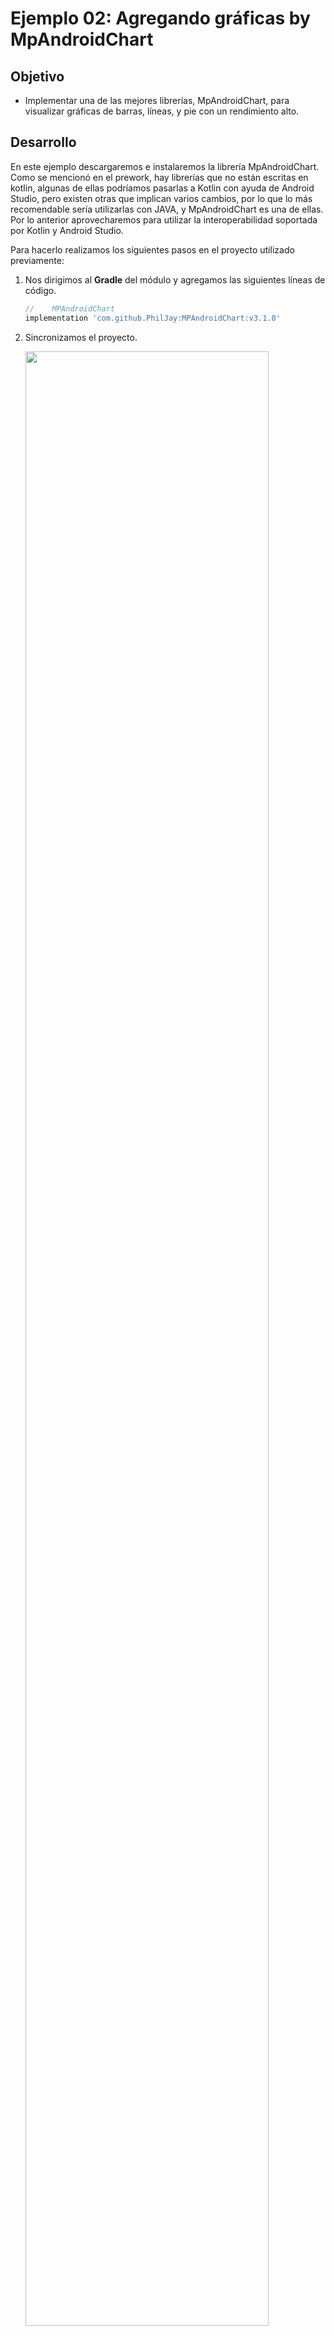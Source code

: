 # Ejemplo 02: Agregando gráficas by MpAndroidChart

## Objetivo

* Implementar una de las mejores librerías, MpAndroidChart, para visualizar gráficas de barras, líneas, y pie con un rendimiento alto.

## Desarrollo

En este ejemplo descargaremos e instalaremos la librería MpAndroidChart. Como se mencionó en el prework, hay librerías que no están escritas en kotlin, algunas de ellas podríamos pasarlas a Kotlin con ayuda de Android Studio, pero existen otras que implican varios cambios, por lo que lo más recomendable sería utilizarlas con JAVA, y MpAndroidChart es una de ellas. Por lo anterior aprovecharemos para utilizar la interoperabilidad soportada por Kotlin y Android Studio.

Para hacerlo realizamos los siguientes pasos en el proyecto utilizado previamente:

1. Nos dirigimos al **Gradle** del módulo y agregamos las siguientes líneas de código.

    ```gradle
    //    MPAndroidChart
    implementation 'com.github.PhilJay:MPAndroidChart:v3.1.0'
    ```

2. Sincronizamos el proyecto.

    <img src="assets/01.png" width="90%"/> 

3. Creamos el **package items**, donde agregaremos los ítems que pintarán las gráficas.

4. La primera clase es abstracta y tiene por nombre **ChartItem**, y tiene la tarea de agregar los métodos que implementarán los items, así como el tipo que tendrán. Para ello agregamos el siguiente código.

    ```kotlin
    public abstract class ChartItem {

        static final int TYPE_BARCHART = 0;
        static final int TYPE_LINE_CHART = 1;
        static final int TYPE_PIE_CHART = 2;

        ChartData<?> mChartData;

        ChartItem(ChartData<?> cd) {
            this.mChartData = cd;
        }

        public abstract int getItemType();

        public abstract View getView(int position, View convertView, Context c);
    }
    ```

5. La segunda clase tiene por nombre **BarChartItem**, y se añade con el siguiente código. 

    > Nota: fue agregada una condicional dentro del constructor para obtener el color, según el tema del dispositivo “**Dark / Day**”.

    ```kotlin
    public class BarChartItem extends ChartItem {

        private final Typeface mTf;
        private final int resTextColor;

        public BarChartItem(ChartData<?> cd, Context c) {
            super(cd);

            mTf = Typeface.createFromAsset(c.getAssets(), "OpenSans-Regular.ttf");

            resTextColor = Build.VERSION.SDK_INT >= Build.VERSION_CODES.M ?
                    c.getResources().getColor(R.color.text_color, c.getTheme())
                    : c.getResources().getColor(R.color.text_color);
        }

        @Override
        public int getItemType() {
            return TYPE_BARCHART;
        }

        @SuppressLint("InflateParams")
        @Override
        public View getView(int position, View convertView, Context c) {

            ViewHolder holder;

            if (convertView == null) {

                holder = new ViewHolder();

                convertView = LayoutInflater.from(c).inflate(
                        R.layout.list_item_barchart, null);
                holder.chart = convertView.findViewById(R.id.chart);

                convertView.setTag(holder);

            } else {
                holder = (ViewHolder) convertView.getTag();
            }

            holder.chart.getDescription().setEnabled(false);
            holder.chart.setDrawGridBackground(false);
            holder.chart.setDrawBarShadow(false);

            XAxis xAxis = holder.chart.getXAxis();
            xAxis.setPosition(XAxisPosition.BOTTOM);
            xAxis.setTypeface(mTf);
            xAxis.setTextColor(resTextColor);
            xAxis.setDrawGridLines(false);
            xAxis.setDrawAxisLine(true);

            YAxis leftAxis = holder.chart.getAxisLeft();
            leftAxis.setTypeface(mTf);
            leftAxis.setLabelCount(5, false);
            leftAxis.setTextColor(resTextColor);
            leftAxis.setSpaceTop(20f);
            leftAxis.setAxisMinimum(0f);

            YAxis rightAxis = holder.chart.getAxisRight();
            rightAxis.setTypeface(mTf);
            rightAxis.setTextColor(resTextColor);
            rightAxis.setLabelCount(5, false);
            rightAxis.setSpaceTop(20f);
            rightAxis.setAxisMinimum(0f);

            mChartData.setValueTypeface(mTf);

            Legend l = holder.chart.getLegend();
            l.setTextColor(resTextColor);

            holder.chart.setData((BarData) mChartData);
            holder.chart.setFitBars(true);

            holder.chart.animateY(700);

            return convertView;
        }

        private static class ViewHolder {
            BarChart chart;
        }
    }
    ```

6. La tercera clase tiene el nombre de **LineChartItem**, y esta se encarga de mostrar los datos de la gráfica de líneas. Agregamos el siguiente código para establecerla.

    ```kotlin
    public class LineChartItem extends ChartItem {

        private final Typeface mTf;
        private final int resTextColor;

        public LineChartItem(ChartData<?> cd, Context c) {
            super(cd);

            mTf = Typeface.createFromAsset(c.getAssets(), "OpenSans-Regular.ttf");

            resTextColor = Build.VERSION.SDK_INT >= Build.VERSION_CODES.M ?
                    c.getResources().getColor(R.color.text_color, c.getTheme())
                    : c.getResources().getColor(R.color.text_color);
        }

        @Override
        public int getItemType() {
            return TYPE_LINE_CHART;
        }

        @SuppressLint("InflateParams")
        @Override
        public View getView(int position, View convertView, Context c) {

            ViewHolder holder;

            if (convertView == null) {

                holder = new ViewHolder();

                convertView = LayoutInflater.from(c).inflate(
                        R.layout.list_item_linechart, null);
                holder.chart = convertView.findViewById(R.id.chart);

                convertView.setTag(holder);

            } else {
                holder = (ViewHolder) convertView.getTag();
            }

            holder.chart.getDescription().setEnabled(false);
            holder.chart.setDrawGridBackground(false);

            XAxis xAxis = holder.chart.getXAxis();
            xAxis.setPosition(XAxisPosition.BOTTOM);
            xAxis.setTypeface(mTf);
            xAxis.setTextColor(resTextColor);
            xAxis.setDrawGridLines(false);
            xAxis.setDrawAxisLine(true);

            YAxis leftAxis = holder.chart.getAxisLeft();
            leftAxis.setTypeface(mTf);
            leftAxis.setTextColor(resTextColor);
            leftAxis.setLabelCount(5, false);
            leftAxis.setAxisMinimum(0f);

            YAxis rightAxis = holder.chart.getAxisRight();
            rightAxis.setTypeface(mTf);
            rightAxis.setTextColor(resTextColor);
            rightAxis.setLabelCount(5, false);
            rightAxis.setDrawGridLines(false);
            rightAxis.setAxisMinimum(0f);

            Legend l = holder.chart.getLegend();
            l.setTextColor(resTextColor);

            holder.chart.setData((LineData) mChartData);

            holder.chart.animateX(750);

            return convertView;
        }

        private static class ViewHolder {
            LineChart chart;
        }
    }
    ```

7. Por último, la cuarta clase se añade con el nombre de **PieChartItem**, para mostrar los valores del pie, y se suma lo siguiente.

    ```kotlin
    public class PieChartItem extends ChartItem {

        private final Typeface mTf;
        private final SpannableString mCenterText;
        private final int resTextColor;

        public PieChartItem(ChartData<?> cd, Context c) {
            super(cd);

            mTf = Typeface.createFromAsset(c.getAssets(), "OpenSans-Regular.ttf");
            mCenterText = generateCenterText();

            resTextColor = Build.VERSION.SDK_INT >= Build.VERSION_CODES.M ?
                    c.getResources().getColor(R.color.text_color, c.getTheme())
                    : c.getResources().getColor(R.color.text_color);
        }

        @Override
        public int getItemType() {
            return TYPE_PIE_CHART;
        }

        @SuppressLint("InflateParams")
        @Override
        public View getView(int position, View convertView, Context c) {

            ViewHolder holder;

            if (convertView == null) {

                holder = new ViewHolder();

                convertView = LayoutInflater.from(c).inflate(
                        R.layout.list_item_piechart, null);
                holder.chart = convertView.findViewById(R.id.chart);

                convertView.setTag(holder);

            } else {
                holder = (ViewHolder) convertView.getTag();
            }

            holder.chart.getDescription().setEnabled(false);
            holder.chart.setHoleRadius(52f);
            holder.chart.setTransparentCircleRadius(57f);
            holder.chart.setCenterText(mCenterText);
            holder.chart.setHoleColor(resTextColor);
            holder.chart.setCenterTextTypeface(mTf);
            holder.chart.setCenterTextSize(9f);
            holder.chart.setUsePercentValues(true);
            holder.chart.setExtraOffsets(5, 10, 50, 10);

            mChartData.setValueFormatter(new PercentFormatter());
            mChartData.setValueTypeface(mTf);
            mChartData.setValueTextSize(11f);
            mChartData.setValueTextColor(resTextColor);

            holder.chart.setData((PieData) mChartData);

            Legend l = holder.chart.getLegend();
            l.setVerticalAlignment(Legend.LegendVerticalAlignment.TOP);
            l.setHorizontalAlignment(Legend.LegendHorizontalAlignment.RIGHT);
            l.setOrientation(Legend.LegendOrientation.VERTICAL);
            l.setTextColor(resTextColor);
            l.setDrawInside(false);
            l.setYEntrySpace(0f);
            l.setYOffset(0f);

            holder.chart.animateY(900);

            return convertView;
        }

        private SpannableString generateCenterText() {
            SpannableString s = new SpannableString("MPAndroidChart\nBedu\nAdvanced");
            s.setSpan(new RelativeSizeSpan(1.6f), 0, 14, 0);
            s.setSpan(new ForegroundColorSpan(ColorTemplate.VORDIPLOM_COLORS[0]), 0, 14, 0);
            s.setSpan(new RelativeSizeSpan(1.0f), 14, 20, 0);
            s.setSpan(new ForegroundColorSpan(Color.GRAY), 14, 20, 0);
            s.setSpan(new RelativeSizeSpan(1.4f), 20, s.length(), 0);
            s.setSpan(new ForegroundColorSpan(ColorTemplate.getHoloBlue()), 20, s.length(), 0);
            return s;
        }

        private static class ViewHolder {
            PieChart chart;
        }
    }
    ```

8. Descarga la fuente de la [siguiente dirección](./OpenSans-Regular.ttf) y agrégala en la carpeta de **assets**.

    <img src="assets/03.png" width="80%"/> 

9. Una vez creado el código de los **ítems**, agregamos la interfaz de los mismos mediante el siguiente código.

    9.1  xml list_item_barchart


    ```xml
    <?xml version="1.0" encoding="utf-8"?>
    <LinearLayout xmlns:android="http://schemas.android.com/apk/res/android"
        android:layout_width="match_parent"
        android:layout_height="wrap_content"
        android:orientation="vertical" >

        <com.github.mikephil.charting.charts.BarChart
            android:id="@+id/chart"
            android:layout_width="match_parent"
            android:layout_height="200dp" />

    </LinearLayout>
    ```

    9.2 xml list_item_linechart

    ```xml
    <?xml version="1.0" encoding="utf-8"?>
    <LinearLayout xmlns:android="http://schemas.android.com/apk/res/android"
        android:layout_width="match_parent"
        android:layout_height="wrap_content"
        android:orientation="vertical" >

        <com.github.mikephil.charting.charts.LineChart
            android:id="@+id/chart"
            android:layout_width="match_parent"
            android:layout_height="200dp" />

    </LinearLayout>
    ```

    9.3 xml list_item_piechart

    ```xml
    <?xml version="1.0" encoding="utf-8"?>
    <LinearLayout xmlns:android="http://schemas.android.com/apk/res/android"
        android:layout_width="match_parent"
        android:layout_height="wrap_content"
        android:orientation="vertical" >

        <com.github.mikephil.charting.charts.PieChart
            android:id="@+id/chart"
            android:layout_width="match_parent"
            android:layout_height="345dp" />

    </LinearLayout>
    ```

10. Ahora nos dirigimos al **ChartActivity** y agregamos el siguiente código dentro del **onCreate**, el cual va a crear las 30 gráficas que veremos dentro de nuestra pantalla, además de seleccionar el color del texto a partir del tema, por lo que no debes olvidar agregar la variable resTextColor.

    ```kotlin
    private int resTextColor;

    ...

    resTextColor = Build.VERSION.SDK_INT >= Build.VERSION_CODES.M ?
            getResources().getColor(R.color.text_color, getTheme())
            : getResources().getColor(R.color.text_color);

    ListView listView = findViewById(R.id.listView);
    ArrayList<ChartItem> list = new ArrayList<>();

    for (int i = 0; i < 30; i++) {
        if (i % 3 == 0) {
            list.add(new LineChartItem(generateDataLine(i + 1), getApplicationContext()));
        } else if (i % 3 == 1) {
            list.add(new BarChartItem(generateDataBar(i + 1), getApplicationContext()));
        } else {
            list.add(new PieChartItem(generateDataPie(), getApplicationContext()));
        }
    }

    ChartDataAdapter cda = new ChartDataAdapter(getApplicationContext(), list);
    listView.setAdapter(cda);
    ```

11. Ya que nuestra pantalla tendrá una lista, necesitamos crear un **adaptador**. Es posible agregar el siguiente código debajo del **onCreate** para ello.

    ```kotlin
    private static class ChartDataAdapter extends ArrayAdapter<ChartItem> {

        ChartDataAdapter(Context context, List<ChartItem> objects) {
            super(context, 0, objects);
        }

        @NonNull
        @Override
        public View getView(int position, View convertView, @NonNull ViewGroup parent) {
            return getItem(position).getView(position, convertView, getContext());
        }

        @Override
        public int getItemViewType(int position) {
            ChartItem ci = getItem(position);
            return ci != null ? ci.getItemType() : 0;
        }

        @Override
        public int getViewTypeCount() {
            return 3;
        }
    }
    ```

12. Como lo has notado, el código que agregamos en el **onCreate** muestra errores, ya que aún no hemos creado las funciones que generarán los datos para nuestras gráficas. 
A continuación se muestra el código de las tres gráficas.

    12.1 Función generateDataLine

    ```kotlin
    private LineData generateDataLine(int cnt) {

        ArrayList<Entry> values1 = new ArrayList<>();

        for (int i = 0; i < 12; i++) {
            values1.add(new Entry(i, (int) (Math.random() * 65) + 40));
        }

        LineDataSet d1 = new LineDataSet(values1, "New DataSet " + cnt + ", (1)");
        d1.setLineWidth(2.5f);
        d1.setCircleRadius(4.5f);
        d1.setHighLightColor(resTextColor);
        d1.setValueTextColor(resTextColor);
        d1.setDrawValues(false);

        ArrayList<Entry> values2 = new ArrayList<>();

        for (int i = 0; i < 12; i++) {
            values2.add(new Entry(i, values1.get(i).getY() - 30));
        }

        LineDataSet d2 = new LineDataSet(values2, "New DataSet " + cnt + ", (2)");
        d2.setLineWidth(2.5f);
        d2.setCircleRadius(4.5f);
        d2.setHighLightColor(resTextColor);
        d2.setColor(ColorTemplate.MATERIAL_COLORS[0]);
        d2.setCircleColor(ColorTemplate.MATERIAL_COLORS[0]);
        d1.setValueTextColor(resTextColor);
        d2.setDrawValues(false);

        ArrayList<ILineDataSet> sets = new ArrayList<>();
        sets.add(d1);
        sets.add(d2);

        return new LineData(sets);
    }
    ```

    12.2 Función generateDataBar

    ```kotlin
    private BarData generateDataBar(int cnt) {
        ArrayList<BarEntry> entries = new ArrayList<>();

        for (int i = 0; i < 12; i++) {
            entries.add(new BarEntry(i, (int) (Math.random() * 70) + 30));
        }

        BarDataSet d = new BarDataSet(entries, "New DataSet " + cnt);
        d.setColors(ColorTemplate.MATERIAL_COLORS);
        d.setHighLightAlpha(255);
        d.setValueTextColor(resTextColor);

        BarData cd = new BarData(d);
        cd.setBarWidth(0.9f);
        cd.setValueTextColor(resTextColor);
        return cd;
    }
    ```

    12.3 Función generateDataPie

    ```kotlin
    private PieData generateDataPie() {
        ArrayList<PieEntry> entries = new ArrayList<>();

        for (int i = 0; i < 4; i++) {
            entries.add(new PieEntry((float) ((Math.random() * 70) + 30), "Quarter " + (i + 1)));
        }

        PieDataSet d = new PieDataSet(entries, "");
        d.setSliceSpace(2f);
        d.setValueTextColor(resTextColor);
        d.setColors(ColorTemplate.MATERIAL_COLORS);

        return new PieData(d);
    }
    ```

13. Ejecutamos el proyecto y hacemos clic en el botón **Mp Android Chart**. 
Ahora se visualizarán las gráficas de la siguiente forma.

    <img src="assets/02.png" width="60%"/>

</br>

**¡Hecho!** Ahora nuestra app puede mostrar gráficas con muy buen rendimiento a pesar de la cantidad de elementos en la lista.

</br>

[Siguiente ](../Reto-02/README.md)(Reto 2)